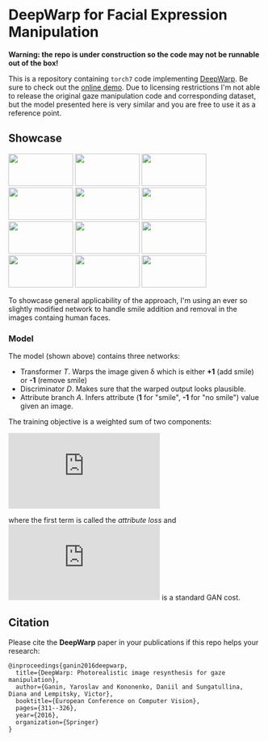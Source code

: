 # DeepWarp for Facial Expression Manipulation

**Warning: the repo is under construction so the code may not be runnable out of the box!**

This is a repository containing `torch7` code implementing
[DeepWarp](http://sites.skoltech.ru/compvision/projects/deepwarp/files/deepwarp_eccv2016.pdf). Be sure to check out the
[online demo](http://163.172.78.19/). Due to licensing restrictions
I'm not able to release the original gaze manipulation code and corresponding dataset, but the model presented here
is very similar and you are free to use it as a reference point.

## Showcase

<img src="docs/images/1.png" width="128px" height="64px"/> <img src="docs/images/2.png" width="128px" height="64px"/> <img src="docs/images/3.png" width="128px" height="64px"/> <img src="docs/images/4.png" width="128px" height="64px"/>
<img src="docs/images/5.png" width="128px" height="64px" /> <img src="docs/images/6.png" width="128px" height="64px" /> <img src="docs/images/7.png" width="128px" height="64px"/> <img src="docs/images/8.png" width="128px" height="64px"/>
<img src="docs/images/9.png" width="128px" height="64px"/> <img src="docs/images/10.png" width="128px" height="64px"/> <img src="docs/images/11.png" width="128px" height="64px"/> <img src="docs/images/12.png" width="128px" height="64px"/>

To showcase general applicability of the approach, I'm using an ever so slightly modified network to handle smile addition and removal
in the images containg human faces.

### Model

The model (shown above) contains three networks:
  * Transformer *T*. Warps the image given &delta; which is either **+1** (add smile) or **-1** (remove smile)
  * Discriminator *D*. Makes sure that the warped output looks plausible.
  * Attribute branch *A*. Infers attribute (**1** for "smile", **-1** for "no smile") value given an image.

The training objective is a weighted sum of two components:

![](https://latex.codecogs.com/svg.latex?%5Cmathcal%7BL%7D%28x%2C%20%5Chat%7Bx%7D%2C%20%5Calpha%2C%20%5Cdelta%29%20%3D%20%5Cmathcal%7BL%7D_%7Battr%7D%28x%2C%20%5Chat%7Bx%7D%2C%20%5Calpha%2C%20%5Cdelta%29%20+%20%5Clambda%20%5Cmathcal%7BL%7D_%7BGAN%7D%28x%2C%20%5Chat%7Bx%7D%29)

where the first term is called the *attribute loss* and ![](https://latex.codecogs.com/svg.latex?%5Cmathcal%7BL%7D_%7BGAN%7D) is a standard GAN cost.

## Citation

Please cite the **DeepWarp** paper in your publications if this repo helps your research:

    @inproceedings{ganin2016deepwarp,
      title={DeepWarp: Photorealistic image resynthesis for gaze manipulation},
      author={Ganin, Yaroslav and Kononenko, Daniil and Sungatullina, Diana and Lempitsky, Victor},
      booktitle={European Conference on Computer Vision},
      pages={311--326},
      year={2016},
      organization={Springer}
    }
